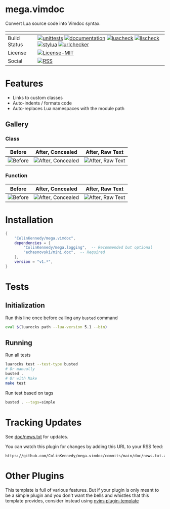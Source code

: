 # mega.vimdoc

Convert Lua source code into Vimdoc syntax.

| <!-- -->     | <!-- -->                                                                                                                                                                                                                                                                                                                                                                                                                                                                                                                                                                                                                                                                                                                                                                                                                                                                                                                                                                                                                                                                                                                                                                                                                                                                                                                                                                                                                                                                                                                                                                                                                                                                                                                                              |
|--------------|-------------------------------------------------------------------------------------------------------------------------------------------------------------------------------------------------------------------------------------------------------------------------------------------------------------------------------------------------------------------------------------------------------------------------------------------------------------------------------------------------------------------------------------------------------------------------------------------------------------------------------------------------------------------------------------------------------------------------------------------------------------------------------------------------------------------------------------------------------------------------------------------------------------------------------------------------------------------------------------------------------------------------------------------------------------------------------------------------------------------------------------------------------------------------------------------------------------------------------------------------------------------------------------------------------------------------------------------------------------------------------------------------------------------------------------------------------------------------------------------------------------------------------------------------------------------------------------------------------------------------------------------------------------------------------------------------------------------------------------------------------|
| Build Status | [![unittests](https://img.shields.io/github/actions/workflow/status/ColinKennedy/mega.vimdoc/test.yml?branch=main&style=for-the-badge&label=Unittests)](https://github.com/ColinKennedy/mega.vimdoc/actions/workflows/test.yml)  [![documentation](https://img.shields.io/github/actions/workflow/status/ColinKennedy/mega.vimdoc/documentation.yml?branch=main&style=for-the-badge&label=Documentation)](https://github.com/ColinKennedy/mega.vimdoc/actions/workflows/documentation.yml)  [![luacheck](https://img.shields.io/github/actions/workflow/status/ColinKennedy/mega.vimdoc/luacheck.yml?branch=main&style=for-the-badge&label=Luacheck)](https://github.com/ColinKennedy/mega.vimdoc/actions/workflows/luacheck.yml) [![llscheck](https://img.shields.io/github/actions/workflow/status/ColinKennedy/mega.vimdoc/llscheck.yml?branch=main&style=for-the-badge&label=llscheck)](https://github.com/ColinKennedy/mega.vimdoc/actions/workflows/llscheck.yml) [![stylua](https://img.shields.io/github/actions/workflow/status/ColinKennedy/mega.vimdoc/stylua.yml?branch=main&style=for-the-badge&label=Stylua)](https://github.com/ColinKennedy/mega.vimdoc/actions/workflows/stylua.yml)  [![urlchecker](https://img.shields.io/github/actions/workflow/status/ColinKennedy/mega.vimdoc/urlchecker.yml?branch=main&style=for-the-badge&label=URLChecker)](https://github.com/ColinKennedy/mega.vimdoc/actions/workflows/urlchecker.yml)  |
| License      | [![License-MIT](https://img.shields.io/badge/License-MIT-blue?style=for-the-badge)](https://github.com/ColinKennedy/mega.vimdoc/blob/main/LICENSE)                                                                                                                                                                                                                                                                                                                                                                                                                                                                                                                                                                                                                                                                                                                                                                                                                                                                                                                                                                                                                                                                                                                                                                                                                                                                                                                                                                                                                                                                                                                                                                            |
| Social       | [![RSS](https://img.shields.io/badge/rss-F88900?style=for-the-badge&logo=rss&logoColor=white)](https://github.com/ColinKennedy/mega.vimdoc/commits/main/doc/news.txt.atom)                                                                                                                                                                                                                                                                                                                                                                                                                                                                                                                                                                                                                                                                                                                                                                                                                                                                                                                                                                                                                                                                                                                                                                                                                                                                                                                                                                                                                                                                                                                                                    |



# Features

- Links to custom classes
- Auto-indents / formats code
- Auto-replaces Lua namespaces with the module path

## Gallery
### Class
| Before                                                                                     | After, Concealed                                                                                     | After, Raw Text                                                                                     |
|--------------------------------------------------------------------------------------------|------------------------------------------------------------------------------------------------------|-----------------------------------------------------------------------------------------------------|
| ![Before](https://github.com/user-attachments/assets/926d1a49-c361-4b24-81ef-bf41e9da5470) | ![After, Concealed](https://github.com/user-attachments/assets/543ee82a-eb8e-4c19-9a30-0f13df39fa7e) | ![After, Raw Text](https://github.com/user-attachments/assets/366e8fc0-bc27-4fb6-bdeb-eedfa5bbd207) |

### Function
| Before                                                                                     | After, Concealed                                                                                     | After, Raw Text                                                                                     |
|--------------------------------------------------------------------------------------------|------------------------------------------------------------------------------------------------------|-----------------------------------------------------------------------------------------------------|
| ![Before](https://github.com/user-attachments/assets/19eb0c3b-49ca-45c3-9e02-20ce6e411388) | ![After, Concealed](https://github.com/user-attachments/assets/f09330e8-25fb-4caa-8592-33679d9ec914) | ![After, Raw Text](https://github.com/user-attachments/assets/0e3d4f05-8c73-4375-8f63-96171c7c1bcd) |


# Installation
```lua
{
    "ColinKennedy/mega.vimdoc",
    dependencies = {
        "ColinKennedy/mega.logging",  -- Recommended but optional
        "echasnovski/mini.doc",  -- Required
    },
    version = "v1.*",
}
```


# Tests
## Initialization
Run this line once before calling any `busted` command

```sh
eval $(luarocks path --lua-version 5.1 --bin)
```


## Running
Run all tests
```sh
luarocks test --test-type busted
# Or manually
busted .
# Or with Make
make test
```

Run test based on tags
```sh
busted . --tags=simple
```


# Tracking Updates
See [doc/news.txt](doc/news.txt) for updates.

You can watch this plugin for changes by adding this URL to your RSS feed:
```
https://github.com/ColinKennedy/mega.vimdoc/commits/main/doc/news.txt.atom
```


# Other Plugins
This template is full of various features. But if your plugin is only meant to
be a simple plugin and you don't want the bells and whistles that this template
provides, consider instead using
[nvim-plugin-template](https://github.com/ellisonleao/nvim-plugin-template)
